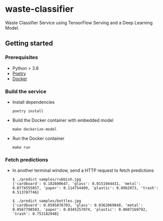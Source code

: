 # waste-classifier

Waste Classifier Service using TensorFlow Serving and a Deep Learning Model.

## Getting started

### Prerequisites

- Python > 3.8
- [Poetry](https://python-poetry.org/)
- [Docker](https://www.docker.com/)

### Build the service

- Install dependencies

  ```shell
  poetry install
  ```

- Build the Docker container with embedded model

  ```shell
  make dockerize-model
  ```

- Run the Docker container

  ```shell
  make run
  ```

### Fetch predictions

- In another terminal window, send a HTTP request to fetch predictions

  ```shell
  $ ./predict samples/rubbish.jpg
  {'cardboard': 0.182600647, 'glass': 0.0151944431, 'metal': 0.0774555057, 'paper': 0.114754409, 'plastic': 0.0962073, 'trash': 0.513787746}

  $ ./predict samples/bottles.jpg
  {'cardboard': 0.0585876703, 'glass': 0.0362069048, 'metal': 0.0567798503, 'paper': 0.0345257074, 'plastic': 0.0607169792, 'trash': 0.753182948}
  ```
